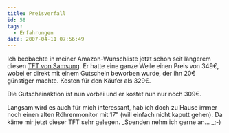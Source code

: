 ```yaml
---
title: Preisverfall
id: 58
tags:
  - Erfahrungen
date: 2007-04-11 07:56:49
---
```


Ich beobachte in meiner Amazon-Wunschliste jetzt schon seit längerem diesen [TFT von Samsung](http://www.amazon.de/gp/product/B000J37LFK/303-1073129-8925027?ie=UTF8&amp;tag=fabsenetfabse-21&amp;linkCode=xm2&amp;camp=1638&amp;creativeASIN=B000J37LFK "Samsung Syncmaster 225BW 22 Zoll wide screen TFT Monitor siber/schwarz DVI"). Er hatte eine ganze Weile einen Preis von 349€, wobei er direkt mit einem Gutschein beworben wurde, der ihn 20€ günstiger machte. Kosten für den Käufer als 329€.

Die Gutscheinaktion ist nun vorbei und er kostet nun nur noch 309€.

Langsam wird es auch für mich interessant, hab ich doch zu Hause immer noch einen alten Röhrenmonitor mit 17" (will einfach nicht kaputt gehen). Da käme mir jetzt dieser TFT sehr gelegen. _Spenden nehm ich gerne an... _;-)